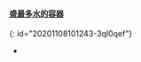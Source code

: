 #### [盛最多水的容器](https://leetcode-cn.com/problems/container-with-most-water/)
{: id="20201108101243-3ql0qef"}

*
